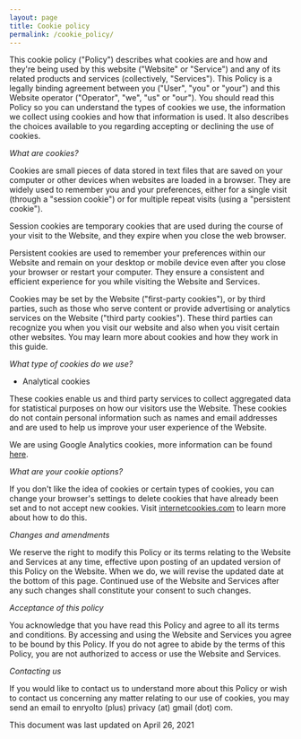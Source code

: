 ```yaml
---
layout: page
title: Cookie policy
permalink: /cookie_policy/
---
```



This cookie policy ("Policy") describes what cookies are and how and they're being used by this website ("Website" or "Service") and any of its related products and services (collectively, "Services"). This Policy is a legally binding agreement between you ("User", "you" or "your") and this Website operator ("Operator", "we", "us" or "our"). You should read this Policy so you can understand the types of cookies we use, the information we collect using cookies and how that information is used. It also describes the choices available to you regarding accepting or declining the use of cookies.

*What are cookies?*

Cookies are small pieces of data stored in text files that are saved on your computer or other devices when websites are loaded in a browser. They are widely used to remember you and your preferences, either for a single visit (through a "session cookie") or for multiple repeat visits (using a "persistent cookie").

Session cookies are temporary cookies that are used during the course of your visit to the Website, and they expire when you close the web browser.

Persistent cookies are used to remember your preferences within our Website and remain on your desktop or mobile device even after you close your browser or restart your computer. They ensure a consistent and efficient experience for you while visiting the Website and Services.

Cookies may be set by the Website ("first-party cookies"), or by third parties, such as those who serve content or provide advertising or analytics services on the Website ("third party cookies"). These third parties can recognize you when you visit our website and also when you visit certain other websites. You may learn more about cookies and how they work in this guide.

*What type of cookies do we use?*

- Analytical cookies

These cookies enable us and third party services to collect aggregated data for statistical purposes on how our visitors use the Website. These cookies do not contain personal information such as names and email addresses and are used to help us improve your user experience of the Website.

We are using Google Analytics cookies, more information can be found [here](https://support.google.com/analytics/answer/6004245).

*What are your cookie options?*

If you don't like the idea of cookies or certain types of cookies, you can change your browser's settings to delete cookies that have already been set and to not accept new cookies. Visit [internetcookies.com](https://internetcookies.com) to learn more about how to do this.

*Changes and amendments*

We reserve the right to modify this Policy or its terms relating to the Website and Services at any time, effective upon posting of an updated version of this Policy on the Website. When we do, we will revise the updated date at the bottom of this page. Continued use of the Website and Services after any such changes shall constitute your consent to such changes.

*Acceptance of this policy*

You acknowledge that you have read this Policy and agree to all its terms and conditions. By accessing and using the Website and Services you agree to be bound by this Policy. If you do not agree to abide by the terms of this Policy, you are not authorized to access or use the Website and Services.

*Contacting us*

If you would like to contact us to understand more about this Policy or wish to contact us concerning any matter relating to our use of cookies, you may send an email to enryolto (plus) privacy (at) gmail (dot) com.

This document was last updated on April 26, 2021
